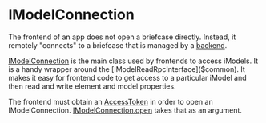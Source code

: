 # IModelConnection

The frontend of an app does not open a briefcase directly. Instead, it remotely "connects" to a briefcase that is managed by a [backend](../backend/index.md).

[IModelConnection]($frontend) is the main class used by frontends to access iModels. It is a handy wrapper around the [IModelReadRpcInterface]($common). It makes it easy for frontend code to get access to a particular iModel and then read and write element and model properties.

The frontend must obtain an [AccessToken](../common/AccessToken.md) in order to open an IModelConnection. [IModelConnection.open]($frontend) takes that as an argument.